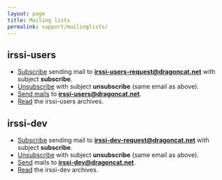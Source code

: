 ```yaml
---
layout: page
title: Mailing lists
permalink: support/mailinglists/
---
```


irssi-users
-----------

- [Subscribe](mailto:irssi-users-request@dragoncat.net?subject=subscribe)
  sending mail to **irssi-users-request@dragoncat.net** with subject
  **subscribe**.
- [Unsubscribe](mailto:irssi-users-request@dragoncat.net?subject=unsubscribe)
  with subject **unsubscribe** (same email as above).
- [Send mails](irssi-users@dragoncat.net) to **irssi-users@dragoncat.net**.
- [Read](http://marc.info/?l=irssi-users) the irssi-users archives.

irssi-dev
---------

- [Subscribe](irssi-dev-request@dragoncat.net?subject=subscribe)
  sending mail to **irssi-dev-request@dragoncat.net** with subject
  **subscribe**.
- [Unsubscribe](irssi-dev-request@dragoncat.net?subject=unsubscribe)
  with subject **unsubscribe** (same email as above).
- [Send](irssi-dev@dragoncat.net) mails to **irssi-dev@dragoncat.net**.
- [Read](http://marc.info/?l=irssi-dev) the irssi-dev archives.
